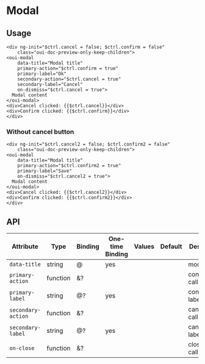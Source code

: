 # Modal

<component-status cx-design="complete" ux="rc"></component-status>

## Usage

```html:preview
<div ng-init="$ctrl.cancel = false; $ctrl.confirm = false"
    class="oui-doc-preview-only-keep-children">
<oui-modal
    data-title="Modal title"
    primary-action="$ctrl.confirm = true"
    primary-label="Ok"
    secondary-action="$ctrl.cancel = true"
    secondary-label="Cancel"
    on-dismiss="$ctrl.cancel = true">
  Modal content
</oui-modal>
<div>Cancel clicked: {{$ctrl.cancel}}</div>
<div>Confirm clicked: {{$ctrl.confirm}}</div>
</div>
```

### Without cancel button

```html:preview
<div ng-init="$ctrl.cancel2 = false; $ctrl.confirm2 = false"
    class="oui-doc-preview-only-keep-children">
<oui-modal
    data-title="Modal title"
    primary-action="$ctrl.confirm2 = true"
    primary-label="Save"
    on-dismiss="$ctrl.cancel2 = true">
  Modal content
</oui-modal>
<div>Cancel clicked: {{$ctrl.cancel2}}</div>
<div>Confirm clicked: {{$ctrl.confirm2}}</div>
</div>
```

## API

| Attribute           | Type     | Binding | One-time Binding | Values                 | Default             | Description                                      |
| ----                | ----     | ----    | ----             | ----                   | ----                | ----                                             |
| `data-title`        | string   | @       | yes              |                        |                     | modal title                                      |
| `primary-action`    | function | &?      |                  |                        |                     | confirmation callback                            |
| `primary-label`     | string   | @?      | yes              |                        |                     | confirmation label                               |
| `secondary-action`  | function | &?      |                  |                        |                     | cancellation callback                            |
| `secondary-label`   | string   | @?      | yes              |                        |                     | cancellation label                               |
| `on-close`          | function | &?      |                  |                        |                     | close callback                                   |
